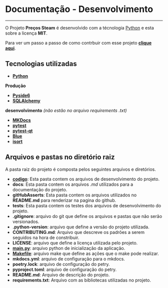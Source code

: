 # Documentação - Desenvolvimento
---

O Projeto **Preços Steam** é desenvolvido com a técnologia [Python](https://www.python.org) e esta sobre a licença **MIT**.

Para ver um passo a passo de como contrbuir com esse projeto **[clique aqui](contribuir/)**.

## Tecnologias utilizadas
* **[Python](https://www.python.org)**

**Produção**

* **[Pyside6](https://wiki.qt.io/Qt_for_Python)**
* **[SQLAlchemy ](https://www.sqlalchemy.org)**

**desenvolvimento** *(não estão no arquivo requirements .txt)*

* **[MKDocs](https://www.mkdocs.org)**
* **[pytest](https://docs.pytest.org/en/7.1.x/)**
* **[pytest-qt](https://pytest-qt.readthedocs.io/en/latest/intro.html)**
* **[Blue](https://blue.readthedocs.io/en/latest/)**
* **[isort](https://pycqa.github.io/isort/)**


## Arquivos e pastas no diretório raiz
A pasta raiz do projeto é composta pelos seguintes arquivos e diretórios.

* **[codigo](codigo/)**: Esta pasta contem os arquivos de desenvolvimento do projeto.
* **docs**: Esta pasta contem os arquivos *.md* utilizados para a documentação do projeto.
* **gitHubAsserts**: Esta pasta contem os arquivos utilizados no **README.md** para renderizar na pagina do github.
* **tests**: Esta pasta contem os testes dos arquivos de desenvolvimento do projeto.
* **.gitignore**: arquivo do git que define os arquivos e pastas que não serão versionados.
* **.python-version**: arquivo que define a versão do projeto utilizada.
* **CONTRIBUTING.md**: Arquivo que descreve os padrões a serem seguidos na hora de constribuir.
* **LICENSE**: arquivo que define a licença utilizada pelo projeto.
* **[main.py](main.md)**: arquivo python de inicialização da aplicação.
* **[Makefile](makefile.md)**: arquivo make que define as ações que o make pode realizar.
* **mkdocs.yml**: arquivo de configuração para o mkdocs.
* **poetry.lock**: arquivo de configuração do petry.
* **pyproject.toml**: arquivo de configuração do petry.
* **README.md**: Arquivo de descrição do projeto.
* **requirements.txt**: Arquivo com as bibliotecas utilizadas no projeto.